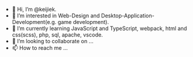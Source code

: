 - 👋 Hi, I’m @keijiek.
- 👀 I’m interested in Web-Design and Desktop-Application-Development(e.g. game development).
- 🌱 I’m currently learning JavaScript and TypeScript, webpack, html and css(scss), php, sql, apache, vscode.
- 💞️ I’m looking to collaborate on ...
- 📫 How to reach me ...

<!---
keijiek/keijiek is a ✨ special ✨ repository because its `README.md` (this file) appears on your GitHub profile.
You can click the Preview link to take a look at your changes.
--->
